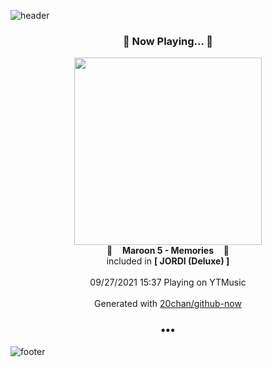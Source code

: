 ![header](https://capsule-render.vercel.app/api?type=wave&height=170&section=header&text=Hi.%20I'm%20SHIFT&fontColor=090707&fontAlignX=45&fontAlignY=65&fontSize=100)

<h3 align="center">🎵 Now Playing... 🎵</h3>
<p align="center">
  <a href="https://music.youtube.com/watch?v=lNilb-EaTOU">
    <img width="300" src="https://lh3.googleusercontent.com/sP6s88dKenFXd9YsIUGjkAF9uaOKi6GB0f_O-g1NIv08Sv4Ae71nmXODj4C91vtvMNPvU3NfxsuYu2o">
  </a>
  <br>
  🎵&nbsp&nbsp&nbsp <b>Maroon 5 - Memories</b> &nbsp&nbsp&nbsp🎵
  <br>
  included in <b>[ JORDI (Deluxe) ]</b>
  
  <br />
  <br />
  09/27/2021 15:37 Playing on YTMusic
  <br />
  <br />
  Generated with <a href="https://github.com/20chan/github-now">20chan/github-now</a>
</p>

<h3 align="center">•••</h3>

![footer](https://capsule-render.vercel.app/api?type=wave&height=150&section=footer)
